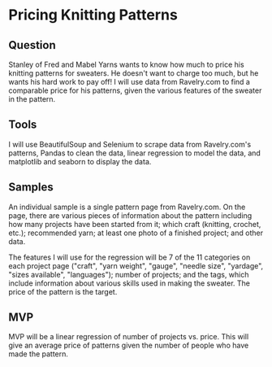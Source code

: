 # Pricing Knitting Patterns

## Question
Stanley of Fred and Mabel Yarns wants to know how much to price his knitting patterns for sweaters. He doesn't want to charge too much, but he wants his hard work to pay off! I will use data from Ravelry.com to find a comparable price for his patterns, given the various features of the sweater in the pattern. 

## Tools
I will use BeautifulSoup and Selenium to scrape data from Ravelry.com's patterns, Pandas to clean the data, linear regression to model the data, and matplotlib and seaborn to display the data. 

## Samples
An individual sample is a single pattern page from Ravelry.com. On the page, there are various pieces of information about the pattern including how many projects have been started from it; which craft (knitting, crochet, etc.); recommended yarn; at least one photo of a finished project; and other data. 

The features I will use for the regression will be 7 of the 11 categories on each project page ("craft", "yarn weight", "gauge", "needle size", "yardage", "sizes available", "languages"); number of projects; and the tags, which include information about various skills used in making the sweater. The price of the pattern is the target.  

## MVP 
MVP will be a linear regression of number of projects vs. price. This will give an average price of patterns given the number of people who have made the pattern.
